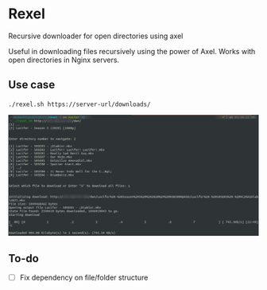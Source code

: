 # Rexel
Recursive downloader for open directories using axel

Useful in downloading files recursively using the power of Axel. 
Works with open directories in Nginx servers. 

## Use case

```
./rexel.sh https://server-url/downloads/
```

![Use Case](https://raw.githubusercontent.com/az0mb13/Rexel/master/usecase.png)


## To-do
- [ ] Fix dependency on file/folder structure
